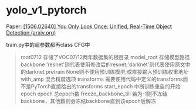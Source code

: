 # yolo_v1_pytorch
Paper: [[1506.02640] You Only Look Once: Unified, Real-Time Object Detection (arxiv.org)](https://arxiv.org/abs/1506.02640)

train.py中的超参数都再class CFG中
> root0712 存储了VOC07/12两年数据集的根目录
> model_root 存储模型路径
> backbone 'resnet'则代表使用修改后的resnet;'darknet'则代表使用原文中的darknet
> pretrain None则不使用预训练模型;或直接输入预训练权重地址
> with_amp 混合精度选项
> transforms 需要使用代码中定义的transforms而不是PyTorch直接给出的transforms
> start_epoch 中断训练重启的开始epoch
> epoch 总epoch数
> freeze_backbone_till 若为-1则不冻结backbone，其他数则会冻结backbone直到该epoch后解冻
